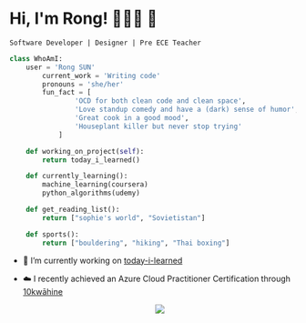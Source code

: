 # Hi, I'm Rong! 🤸🤸🤸 🛌

`Software Developer | Designer | Pre ECE Teacher`

```python
class WhoAmI:
	user = 'Rong SUN'
		current_work = 'Writing code'
        pronouns = 'she/her'
		fun_fact = [
				'OCD for both clean code and clean space',
				'Love standup comedy and have a (dark) sense of humor',
				'Great cook in a good mood',
				'Houseplant killer but never stop trying'
			]

    def working_on_project(self):
        return today_i_learned()

	def currently_learning():
		machine_learning(coursera)
		python_algorithms(udemy)

    def get_reading_list():
		return ["sophie's world", "Sovietistan"]

    def sports():
        return ["bouldering", "hiking", "Thai boxing"]

```

- 🔭 I’m currently working on [today-i-learned](https://github.com/rongyue1/today-i-learned/tree/main)
- :cloud: I recently achieved an Azure Cloud Practitioner Certification through [10kwāhine](https://www.tech-academy.com.au/10kw%C4%81hine-w%C4%81hine)

  <div align="center">
  	<img src="https://cdn.jsdelivr.net/gh/holic-x/holic-x/assets/github-contribution-grid-snake.svg" />
  </div>
